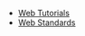 - [Web Tutorials](https://developer.mozilla.org/en-US/docs/Web/Tutorials)
- [Web Standards](https://developer.mozilla.org/en-US/docs/Glossary/Web_standards)
